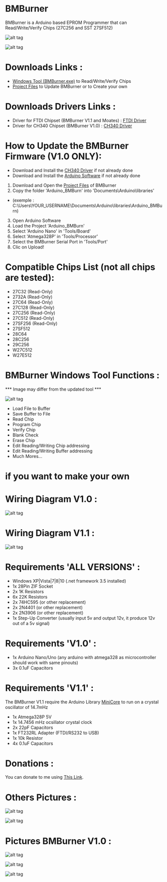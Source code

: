 # BMBurner
BMBurner is a Arduino based EPROM Programmer that can Read/Write/Verify Chips (27C256 and SST 27SF512)

![alt tag](https://raw.githubusercontent.com/bouletmarc/BMBurner/master/Wiring/BMBurner%20V1.1_TOP.JPG)

![alt tag](https://raw.githubusercontent.com/bouletmarc/BMBurner/master/Wiring/BMBurner%20V1.1_BOTTOM.jpg)

# Downloads Links :
- [Windows Tool (BMBurner.exe)][] to Read/Write/Verify Chips
- [Project Files][] to Update BMBurner or to Create your own

# Downloads Drivers Links :
- Driver for FTDI Chipset (BMBurner V1.1 and Moates) : [FTDI Driver][]
- Driver for CH340 Chipset (BMBurner V1.0) : [CH340 Driver][]

# How to Update the BMBurner Firmware (V1.0 ONLY):
- Download and Install the [CH340 Driver][] if not already done
- Download and Install the [Arduino Software][] if not already done
1. Download and Open the [Project Files][] of BMBurner
2. Copy the folder 'Arduino_BMBurn' into 'Documents\Arduino\libraries'
- (exemple : C:\Users\YOUR_USERNAME\Documents\Arduino\libraries\Arduino_BMBurn)
3. Open Arduino Software
4. Load the Project 'Arduino_BMBurn'
5. Select 'Arduino Nano' in 'Tools/Board'
6. Select 'Atmega328P' in 'Tools/Processor'
7. Select the BMBurner Serial Port in 'Tools/Port'
8. Clic on Upload!

# Compatible Chips List (not all chips are tested):
- 27C32 (Read-Only)
- 2732A (Read-Only)
- 27C64 (Read-Only)
- 27C128 (Read-Only)
- 27C256 (Read-Only)
- 27C512 (Read-Only)
- 27SF256 (Read-Only)
- 27SF512
- 28C64
- 28C256
- 29C256
- W27C512
- W27E512

# BMBurner Windows Tool Functions :

*** Image may differ from the updated tool ***

![alt tag](https://github.com/bouletmarc/BMBurner/blob/master/Wiring/Arduino_Windows_GUI.png)

- Load File to Buffer
- Save Buffer to File
- Read Chip
- Program Chip
- Verify Chip
- Blank Check
- Erase Chip
- Edit Reading/Writing Chip addressing
- Edit Reading/Writing Buffer addressing
- Much Mores...

# if you want to make your own
# Wiring Diagram V1.0 :

![alt tag](https://github.com/bouletmarc/BMBurner/blob/master/Wiring/Wiring_Diagram.png)

# Wiring Diagram V1.1 :

![alt tag](https://github.com/bouletmarc/BMBurner/blob/master/Wiring/Wiring_Diagram_V1.1.png)

# Requirements 'ALL VERSIONS' :

- Windows XP|Vista|7|8|10 (.net framework 3.5 installed)
- 1x 28Pin ZIF Socket
- 2x 1K Resistors
- 6x 22K Resistors
- 2x 74HC595 (or other replacement)
- 2x 2N4401 (or other replacement)
- 2x 2N3906 (or other replacement)
- 1x Step-Up Converter (usually input 5v and output 12v, it produce 12v out of a 5v signal)

# Requirements 'V1.0' :

- 1x Arduino Nano/Uno (any arduino with atmega328 as microcontroller should work with same pinouts)
- 3x 0.1uF Capacitors

# Requirements 'V1.1' :

The BMBurner V1.1 require the Arduino Library [MiniCore][] to run on a crystal oscillator of 14.7mHz

- 1x Atmega328P 5V
- 1x 14.7456 mHz ocsillator crystal clock
- 2x 22pF Capacitors
- 1x FT232RL Adapter (FTDI/RS232 to USB)
- 1x 10k Resistor
- 4x 0.1uF Capacitors

# Donations :

You can donate to me using [This Link][].

# Others Pictures :

![alt tag](https://raw.githubusercontent.com/bouletmarc/BMBurner/master/Wiring/BMBurner%20V1.1_LOTS.JPG)

![alt tag](https://raw.githubusercontent.com/bouletmarc/BMBurner/master/Wiring/FTDI_TO_CN2.JPG)

# Pictures BMBurner V1.0 :

![alt tag](https://raw.githubusercontent.com/bouletmarc/BMBurner/master/Wiring/BMBurner%20V1.0_TOP.JPG)

![alt tag](https://raw.githubusercontent.com/bouletmarc/BMBurner/master/Wiring/BMBurner%20V1.0_LOTS.JPG)

![alt tag](https://raw.githubusercontent.com/bouletmarc/BMBurner/master/Wiring/BMBurner%20V1.0_LOTS.JPG)

[This Link]: <https://www.paypal.me/bouletmarc>
[Project Files]: <https://github.com/bouletmarc/BMBurner/archive/master.zip>
[Windows Tool (BMBurner.exe)]: <https://github.com/bouletmarc/BMBurner/raw/master/BMBurner.exe>
[Arduino Software]: <https://www.arduino.cc/en/main/software>
[CH340 Driver]: <https://sparks.gogo.co.nz/assets/_site_/downloads/CH34x_Install_Windows_v3_4.zip>
[FTDI Driver]: <http://www.ftdichip.com/Drivers/CDM/CDM21228_Setup.zip>
[MiniCore]: <https://github.com/MCUdude/MiniCore>


